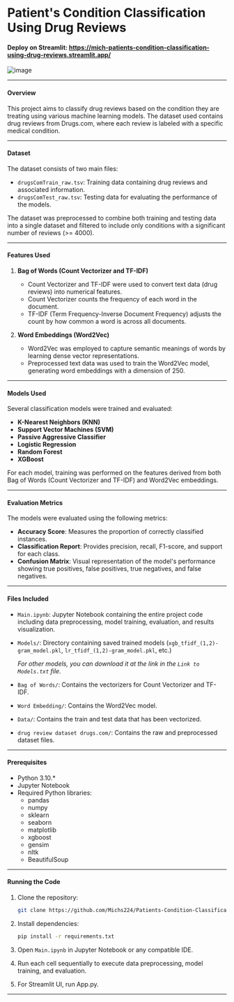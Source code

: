# Patient's Condition Classification Using Drug Reviews
#### Deploy on Streamlit: https://mich-patients-condition-classification-using-drug-reviews.streamlit.app/
![image](https://github.com/Michs224/Patients-Condition-Classification-Using-Drug-Reviews/assets/128117104/1e01cb36-d59b-45d6-bacf-d5d6dbcd56f2)

---

#### Overview

This project aims to classify drug reviews based on the condition they are treating using various machine learning models. The dataset used contains drug reviews from Drugs.com, where each review is labeled with a specific medical condition.

---

#### Dataset

The dataset consists of two main files:
- `drugsComTrain_raw.tsv`: Training data containing drug reviews and associated information.
- `drugsComTest_raw.tsv`: Testing data for evaluating the performance of the models.

The dataset was preprocessed to combine both training and testing data into a single dataset and filtered to include only conditions with a significant number of reviews (>= 4000).

---

#### Features Used

1. **Bag of Words (Count Vectorizer and TF-IDF)**
   - Count Vectorizer and TF-IDF were used to convert text data (drug reviews) into numerical features.
   - Count Vectorizer counts the frequency of each word in the document.
   - TF-IDF (Term Frequency-Inverse Document Frequency) adjusts the count by how common a word is across all documents.

2. **Word Embeddings (Word2Vec)**
   - Word2Vec was employed to capture semantic meanings of words by learning dense vector representations.
   - Preprocessed text data was used to train the Word2Vec model, generating word embeddings with a dimension of 250.

---

#### Models Used

Several classification models were trained and evaluated:

- **K-Nearest Neighbors (KNN)**
- **Support Vector Machines (SVM)**
- **Passive Aggressive Classifier**
- **Logistic Regression**
- **Random Forest**
- **XGBoost**

For each model, training was performed on the features derived from both Bag of Words (Count Vectorizer and TF-IDF) and Word2Vec embeddings.

---

#### Evaluation Metrics

The models were evaluated using the following metrics:
- **Accuracy Score**: Measures the proportion of correctly classified instances.
- **Classification Report**: Provides precision, recall, F1-score, and support for each class.
- **Confusion Matrix**: Visual representation of the model's performance showing true positives, false positives, true negatives, and false negatives.

---

#### Files Included

- `Main.ipynb`: Jupyter Notebook containing the entire project code including data preprocessing, model training, evaluation, and results visualization.
- `Models/`: Directory containing saved trained models (`xgb_tfidf_(1,2)-gram_model.pkl`, `lr_tfidf_(1,2)-gram_model.pkl`, etc.)

  _For other models, you can download it at the link in the `Link to Models.txt` file._
- `Bag of Words/`: Contains the vectorizers for Count Vectorizer and TF-IDF.
- `Word Embedding/`: Contains the Word2Vec model.
- `Data/`: Contains the train and test data that has been vectorized.
- `drug review dataset drugs.com/`: Contains the raw and preprocessed dataset files.

---

#### Prerequisites
- Python 3.10.*
- Jupyter Notebook
- Required Python libraries:
   - pandas
   - numpy
   - sklearn
   - seaborn
   - matplotlib
   - xgboost
   - gensim
   - nltk
   - BeautifulSoup

---

#### Running the Code

1. Clone the repository:
   ```bash
   git clone https://github.com/Michs224/Patients-Condition-Classification-Using-Drug-Reviews.git
   ```

2. Install dependencies:
   ```bash
   pip install -r requirements.txt
   ```

3. Open `Main.ipynb` in Jupyter Notebook or any compatible IDE.
   
4. Run each cell sequentially to execute data preprocessing, model training, and evaluation.
   
5. For Streamlit UI, run App.py.

---
